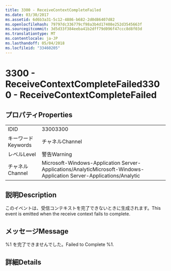 ```yaml
---
title: 3300 - ReceiveContextCompleteFailed
ms.date: 03/30/2017
ms.assetid: 6d6b3a31-5c12-4886-b682-2d0d86407d82
ms.openlocfilehash: 79797dc336779cf98a3b4d17408e252d3545663f
ms.sourcegitcommit: 3d5d33f384eeba41b2dff79d096f47ccc8d8f03d
ms.translationtype: MT
ms.contentlocale: ja-JP
ms.lasthandoff: 05/04/2018
ms.locfileid: "33460205"
---
```

# <a name="3300---receivecontextcompletefailed"></a><span data-ttu-id="c89f4-102">3300 - ReceiveContextCompleteFailed</span><span class="sxs-lookup"><span data-stu-id="c89f4-102">3300 - ReceiveContextCompleteFailed</span></span>
## <a name="properties"></a><span data-ttu-id="c89f4-103">プロパティ</span><span class="sxs-lookup"><span data-stu-id="c89f4-103">Properties</span></span>  
  
|||  
|-|-|  
|<span data-ttu-id="c89f4-104">ID</span><span class="sxs-lookup"><span data-stu-id="c89f4-104">ID</span></span>|<span data-ttu-id="c89f4-105">3300</span><span class="sxs-lookup"><span data-stu-id="c89f4-105">3300</span></span>|  
|<span data-ttu-id="c89f4-106">キーワード</span><span class="sxs-lookup"><span data-stu-id="c89f4-106">Keywords</span></span>|<span data-ttu-id="c89f4-107">チャネル</span><span class="sxs-lookup"><span data-stu-id="c89f4-107">Channel</span></span>|  
|<span data-ttu-id="c89f4-108">レベル</span><span class="sxs-lookup"><span data-stu-id="c89f4-108">Level</span></span>|<span data-ttu-id="c89f4-109">警告</span><span class="sxs-lookup"><span data-stu-id="c89f4-109">Warning</span></span>|  
|<span data-ttu-id="c89f4-110">チャネル</span><span class="sxs-lookup"><span data-stu-id="c89f4-110">Channel</span></span>|<span data-ttu-id="c89f4-111">Microsoft-Windows-Application Server-Applications/Analytic</span><span class="sxs-lookup"><span data-stu-id="c89f4-111">Microsoft-Windows-Application Server-Applications/Analytic</span></span>|  
  
## <a name="description"></a><span data-ttu-id="c89f4-112">説明</span><span class="sxs-lookup"><span data-stu-id="c89f4-112">Description</span></span>  
 <span data-ttu-id="c89f4-113">このイベントは、受信コンテキストを完了できないときに生成されます。</span><span class="sxs-lookup"><span data-stu-id="c89f4-113">This event is emitted when the receive context fails to complete.</span></span>  
  
## <a name="message"></a><span data-ttu-id="c89f4-114">メッセージ</span><span class="sxs-lookup"><span data-stu-id="c89f4-114">Message</span></span>  
 <span data-ttu-id="c89f4-115">%1 を完了できませんでした。</span><span class="sxs-lookup"><span data-stu-id="c89f4-115">Failed to Complete %1.</span></span>  
  
## <a name="details"></a><span data-ttu-id="c89f4-116">詳細</span><span class="sxs-lookup"><span data-stu-id="c89f4-116">Details</span></span>
